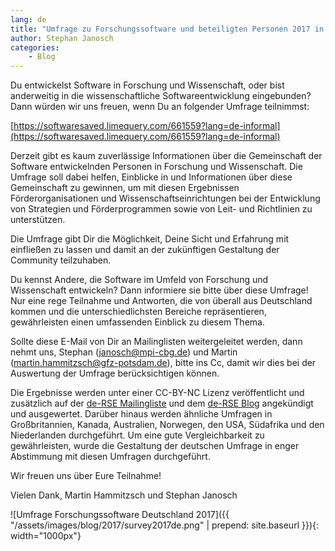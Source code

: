 ```yaml
---
lang: de
title: "Umfrage zu Forschungssoftware und beteiligten Personen 2017 in Deutschland - #deRSEsurvey2017"
author: Stephan Janosch
categories: 
    - Blog
---
```

Du entwickelst Software in Forschung und Wissenschaft, oder bist
anderweitig in die wissenschaftliche Softwareentwicklung eingebunden?
Dann würden wir uns freuen, wenn Du an folgender Umfrage teilnimmst:

[https://softwaresaved.limequery.com/661559?lang=de-informal](https://softwaresaved.limequery.com/661559?lang=de-informal)

Derzeit gibt es kaum zuverlässige Informationen über die Gemeinschaft
der Software entwickelnden Personen in Forschung und Wissenschaft. Die
Umfrage soll dabei helfen, Einblicke in und Informationen über diese
Gemeinschaft zu gewinnen, um mit diesen Ergebnissen Förderorganisationen
und Wissenschaftseinrichtungen bei der Entwicklung von Strategien und
Förderprogrammen sowie von Leit- und Richtlinien zu unterstützen.

Die Umfrage gibt Dir die Möglichkeit, Deine Sicht und Erfahrung mit
einfließen zu lassen und damit an der zukünftigen Gestaltung der
Community teilzuhaben.

Du kennst Andere, die Software im Umfeld von Forschung und Wissenschaft
entwickeln? Dann informiere sie bitte über diese Umfrage! Nur eine rege
Teilnahme und Antworten, die von überall aus Deutschland kommen und die
unterschiedlichsten Bereiche repräsentieren, gewährleisten einen
umfassenden Einblick zu diesem Thema.

Sollte diese E-Mail von Dir an Mailinglisten weitergeleitet werden, dann
nehmt uns, Stephan (janosch@mpi-cbg.de) und Martin
(martin.hammitzsch@gfz-potsdam.de), bitte ins Cc, damit wir dies bei der
Auswertung der Umfrage berücksichtigen können.

Die Ergebnisse werden unter einer CC-BY-NC Lizenz veröffentlicht und
zusätzlich auf der [de-RSE Mailingliste](https://www.de-rse.org/de/join.html) und dem [de-RSE Blog](https://www.de-rse.org/de/blog.html)
angekündigt und ausgewertet. Darüber hinaus werden ähnliche Umfragen in
Großbritannien, Kanada, Australien, Norwegen, den USA, Südafrika und den
Niederlanden durchgeführt. Um eine gute Vergleichbarkeit zu
gewährleisten, wurde die Gestaltung der deutschen Umfrage in enger
Abstimmung mit diesen Umfragen durchgeführt.

Wir freuen uns über Eure Teilnahme!

Vielen Dank,
Martin Hammitzsch und Stephan Janosch

![Umfrage Forschungssoftware Deutschland 2017]({{ "/assets/images/blog/2017/survey2017de.png" | prepend: site.baseurl }}){: width="1000px"}